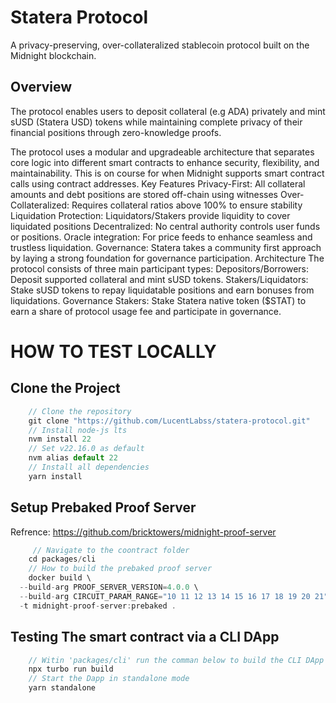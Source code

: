 # Statera Protocol

A privacy-preserving, over-collateralized stablecoin protocol built on the Midnight blockchain.

## Overview
The protocol enables users to deposit collateral (e.g ADA) privately and mint sUSD (Statera USD) tokens while maintaining complete privacy of their financial positions through zero-knowledge proofs.

The protocol uses a modular and upgradeable architecture that separates core logic into different smart contracts to enhance security, flexibility, and maintainability. This is on course for when Midnight supports smart contract calls using contract addresses.
Key Features
Privacy-First: All collateral amounts and debt positions are stored off-chain using witnesses
Over-Collateralized: Requires collateral ratios above 100% to ensure stability
Liquidation Protection: Liquidators/Stakers provide liquidity to cover liquidated positions
Decentralized: No central authority controls user funds or positions.
Oracle integration: For price feeds to enhance seamless and trustless liquidation.
Governance: Statera takes a community first approach by laying a strong foundation for governance participation.
Architecture
The protocol consists of three main participant types:
Depositors/Borrowers: Deposit supported collateral and mint sUSD tokens.
Stakers/Liquidators: Stake sUSD tokens to repay liquidatable positions and earn bonuses from liquidations.
Governance Stakers: Stake Statera native token ($STAT) to earn a share of protocol usage fee and participate in governance.


# HOW TO TEST LOCALLY

## Clone the Project
```js
    // Clone the repository
    git clone "https://github.com/LucentLabss/statera-protocol.git"
    // Install node-js lts
    nvm install 22 
    // Set v22.16.0 as default
    nvm alias default 22
    // Install all dependencies
    yarn install
```

## Setup Prebaked Proof Server
Refrence: https://github.com/bricktowers/midnight-proof-server

```js
     // Navigate to the coontract folder
    cd packages/cli
    // How to build the prebaked proof server
    docker build \
  --build-arg PROOF_SERVER_VERSION=4.0.0 \
  --build-arg CIRCUIT_PARAM_RANGE="10 11 12 13 14 15 16 17 18 19 20 21" \
  -t midnight-proof-server:prebaked .
```

## Testing The smart contract via a CLI DApp
```js
    // Witin 'packages/cli' run the comman below to build the CLI DApp
    npx turbo run build
    // Start the Dapp in standalone mode
    yarn standalone
```